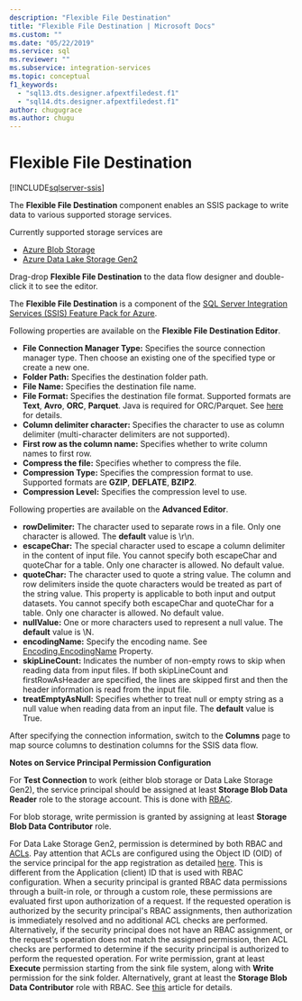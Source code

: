 ```yaml
---
description: "Flexible File Destination"
title: "Flexible File Destination | Microsoft Docs"
ms.custom: ""
ms.date: "05/22/2019"
ms.service: sql
ms.reviewer: ""
ms.subservice: integration-services
ms.topic: conceptual
f1_keywords: 
  - "sql13.dts.designer.afpextfiledest.f1"
  - "sql14.dts.designer.afpextfiledest.f1"
author: chugugrace
ms.author: chugu
---
```

# Flexible File Destination

[!INCLUDE[sqlserver-ssis](../../includes/applies-to-version/sqlserver-ssis.md)]

The **Flexible File Destination** component enables an SSIS package to write data to various supported storage services.

Currently supported storage services are

- [Azure Blob Storage](https://azure.microsoft.com/services/storage/blobs/)
- [Azure Data Lake Storage Gen2](/azure/storage/blobs/data-lake-storage-introduction)
   
Drag-drop **Flexible File Destination** to the data flow designer and double-click it to see the editor.
  
The **Flexible File Destination** is a component of the [SQL Server Integration Services (SSIS) Feature Pack for Azure](../../integration-services/azure-feature-pack-for-integration-services-ssis.md).  

Following properties are available on the **Flexible File Destination Editor**.

- **File Connection Manager Type:** Specifies the source connection manager type. Then choose an existing one of the specified type or create a new one.
- **Folder Path:** Specifies the destination folder path.
- **File Name:** Specifies the destination file name.
- **File Format:** Specifies the destination file format. Supported formats are **Text**, **Avro**, **ORC**, **Parquet**. Java is required for ORC/Parquet. See [here](../../integration-services/azure-feature-pack-for-integration-services-ssis.md#dependency-on-java) for details.
- **Column delimiter character:** Specifies the character to use as column delimiter (multi-character delimiters are not supported).
- **First row as the column name:** Specifies whether to write column names to first row.
- **Compress the file:** Specifies whether to compress the file.
- **Compression Type:** Specifies the compression format to use. Supported formats are **GZIP**, **DEFLATE**, **BZIP2**.
- **Compression Level:** Specifies the compression level to use.

Following properties are available on the **Advanced Editor**.

- **rowDelimiter:** The character used to separate rows in a file. Only one character is allowed. The **default** value is \r\n.
- **escapeChar:** The special character used to escape a column delimiter in the content of input file. You cannot specify both escapeChar and quoteChar for a table. Only one character is allowed. No default value.
- **quoteChar:** The character used to quote a string value. The column and row delimiters inside the quote characters would be treated as part of the string value. This property is applicable to both input and output datasets. You cannot specify both escapeChar and quoteChar for a table. Only one character is allowed. No default value.
- **nullValue:** One or more characters used to represent a null value. The **default** value is \N.
- **encodingName:** Specify the encoding name. See [Encoding.EncodingName](/dotnet/api/system.text.encoding) Property.
- **skipLineCount:**  Indicates the number of non-empty rows to skip when reading data from input files. If both skipLineCount and firstRowAsHeader are specified, the lines are skipped first and then the header information is read from the input file.
- **treatEmptyAsNull:** Specifies whether to treat null or empty string as a null value when reading data from an input file. The **default** value is True.

After specifying the connection information, switch to the **Columns** page to map source columns to destination columns for the SSIS data flow.

**Notes on Service Principal Permission Configuration**

For **Test Connection** to work (either blob storage or Data Lake Storage Gen2), the service principal should be assigned at least **Storage Blob Data Reader** role to the storage account.
This is done with [RBAC](/azure/storage/common/storage-auth-aad-rbac-portal#assign-rbac-roles-using-the-azure-portal).

For blob storage, write permission is granted by assigning at least **Storage Blob Data Contributor** role.

For Data Lake Storage Gen2, permission is determined by both RBAC and [ACLs](/azure/storage/blobs/data-lake-storage-how-to-set-permissions-storage-explorer).
Pay attention that ACLs are configured using the Object ID (OID) of the service principal for the app registration as detailed [here](/azure/storage/blobs/data-lake-storage-access-control#how-do-i-set-acls-correctly-for-a-service-principal).
This is different from the Application (client) ID that is used with RBAC configuration.
When a security principal is granted RBAC data permissions through a built-in role, or through a custom role, these permissions are evaluated first upon authorization of a request.
If the requested operation is authorized by the security principal's RBAC assignments, then authorization is immediately resolved and no additional ACL checks are performed.
Alternatively, if the security principal does not have an RBAC assignment, or the request's operation does not match the assigned permission, then ACL checks are performed to determine if the security principal is authorized to perform the requested operation.
For write permission, grant at least **Execute** permission starting from the sink file system, along with **Write** permission for the sink folder.
Alternatively, grant at least the **Storage Blob Data Contributor** role with RBAC.
See [this](/azure/storage/blobs/data-lake-storage-access-control) article for details.